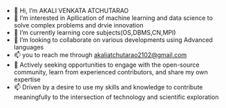 - 👋 Hi, I’m AKALI VENKATA ATCHUTARAO
- 👀 I’m interested in Apllication of machine learning and data science to solve complex problems and drvie innovation
- 🌱 I’m currently learning core subjects(OS,DBMS,CN,MPI)
- 💞️ I’m looking to collaborate on various developments using Advanced languages
- 📫 you to reach me through akaliatchutarao2102@gmail.com
- 👯 Actively seeking opportunities to engage with the open-source community, learn from experienced contributors, and share my own expertise
- 📫 Driven by a desire to use my skills and knowledge to contribute meaningfully to the intersection of technology and scientific exploration

<!---
venkataatchutaraoakali/venkataatchutaraoakali is a ✨ special ✨ repository because its `README.md` (this file) appears on your GitHub profile.
You can click the Preview link to take a look at your changes.
--->
